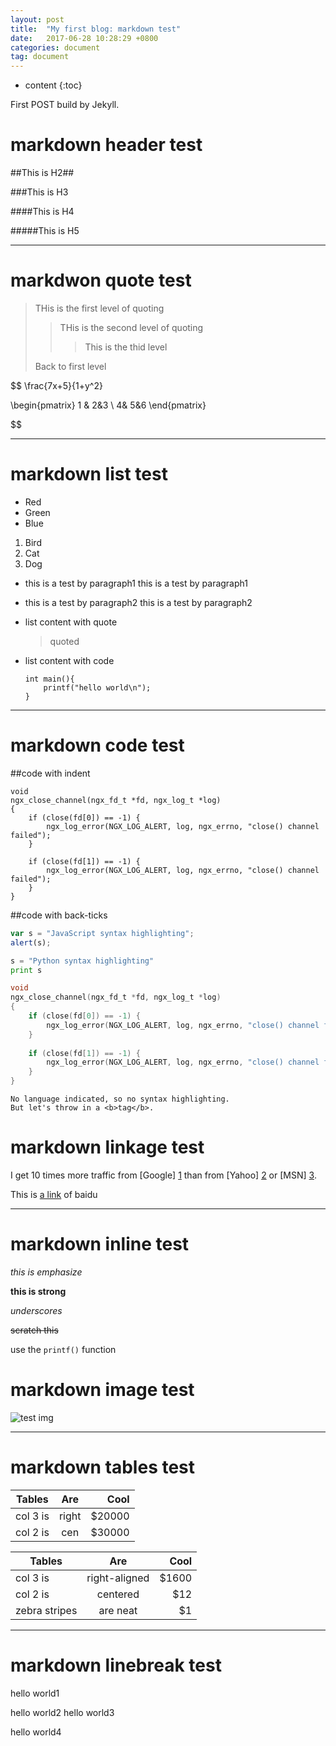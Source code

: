 ```yaml
---
layout: post
title:  "My first blog: markdown test"
date:   2017-06-28 10:28:29 +0800
categories: document
tag: document 
---
```


* content
{:toc}


First POST build by Jekyll.

markdown header test
==================

##This is H2##

###This is H3

####This is H4

#####This is H5

---

markdwon quote test
====================

>THis is the first level of quoting
>
>>THis is the second level of quoting
>>
>>>This is the thid level
>>
>
>Back to first level

$$
\frac{7x+5}{1+y^2}

\begin{pmatrix}
1 &  2&3 \\ 
 4&  5&6 
\end{pmatrix}

$$

---

markdown list test
===================

*   Red
*   Green
*   Blue

1.  Bird
2.  Cat
3.  Dog

*   this is a test by paragraph1
    this is a test by paragraph1
*   this is a test by paragraph2
    this is a test by paragraph2
*   list content with quote

    >quoted
*   list content with code

        int main(){
            printf("hello world\n"); 
        }

---

markdown code test
===================


##code with indent

    void
    ngx_close_channel(ngx_fd_t *fd, ngx_log_t *log)
    {
        if (close(fd[0]) == -1) {
            ngx_log_error(NGX_LOG_ALERT, log, ngx_errno, "close() channel failed");
        }
    
        if (close(fd[1]) == -1) {
            ngx_log_error(NGX_LOG_ALERT, log, ngx_errno, "close() channel failed");
        }
    }

##code with back-ticks

```javascript
var s = "JavaScript syntax highlighting";
alert(s);
```
 
```python
s = "Python syntax highlighting"
print s
```

```c
void
ngx_close_channel(ngx_fd_t *fd, ngx_log_t *log)
{
    if (close(fd[0]) == -1) {
        ngx_log_error(NGX_LOG_ALERT, log, ngx_errno, "close() channel failed");
    }
    
    if (close(fd[1]) == -1) {
        ngx_log_error(NGX_LOG_ALERT, log, ngx_errno, "close() channel failed");
    }
}
```
 
```
No language indicated, so no syntax highlighting. 
But let's throw in a <b>tag</b>.
```

markdown linkage test
======================

I get 10 times more traffic from [Google] [1] than from
[Yahoo] [2] or [MSN] [3].

  [1]: http://google.com/        "Google"
  [2]: http://search.yahoo.com/  "Yahoo Search"
  [3]: http://search.msn.com/    "MSN Search"

This is [a link](http://www.baidu.com "Title") of baidu

---------------------

markdown inline test
======================

*this is emphasize*

**this is strong**

_underscores_

~~scratch this~~

use the `printf()` function

markdown image test
======================

![test img](../../../../styles/images/favicon.jpg)

------------------

markdown tables test
=====================

|   Tables  |   Are |   Cool    |
|   -----   |:----: |   ------: |
| col 3 is  | right |   $20000  |
| col 2 is  | cen   |   $30000  |

| Tables        | Are           | Cool  |
| ------------- |:-------------:| -----:|
| col 3 is      | right-aligned | $1600 |
| col 2 is      | centered      |   $12 |
| zebra stripes | are neat      |    $1 |

-----------------

markdown linebreak test
=======================

hello world1

hello world2
hello world3


hello world4

[jekyll]:      http://jekyllrb.com
[jekyll-gh]:   https://github.com/jekyll/jekyll
[jekyll-help]: https://github.com/jekyll/jekyll-help
